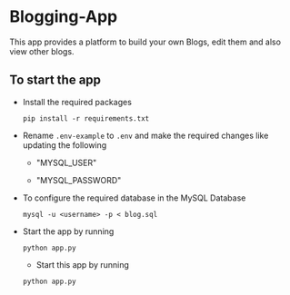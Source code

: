 # Blogging-App

This app provides a platform to build your own Blogs, edit them and also view other blogs.

## To start the app

 - Install the required packages
    
    `pip install -r requirements.txt`
 
 - Rename `.env-example` to `.env` and make the required changes like updating the following
 
   - "MYSQL_USER" 
   
   - "MYSQL_PASSWORD"
   
 
 - To configure the required database in the MySQL Database
 
    `mysql -u <username> -p < blog.sql`
    
 - Start the app by running
 
    `python app.py`
    
     - Start this app by running
 
    `python app.py`
 


